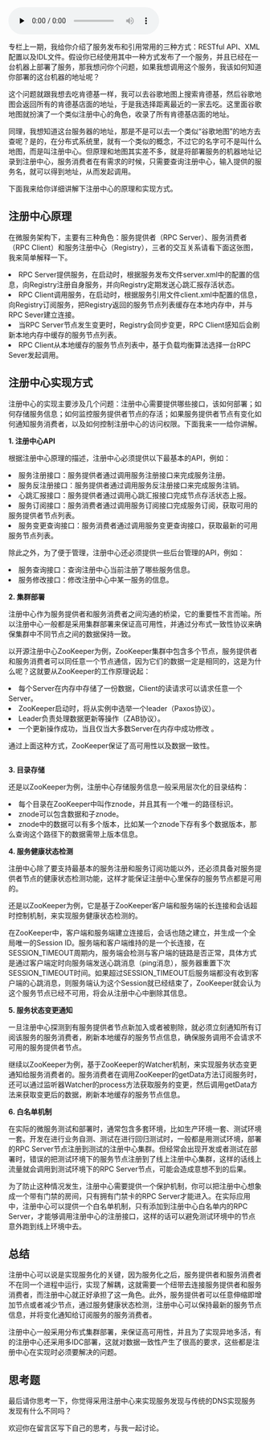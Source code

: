 <audio id="audio" title="05 | 如何注册和发现服务？" controls="" preload="none"><source id="mp3" src="https://static001.geekbang.org/resource/audio/54/0f/5431e59c69ccbb3e8959d3fc52c88a0f.mp3"></audio>

专栏上一期，我给你介绍了服务发布和引用常用的三种方式：RESTful API、XML配置以及IDL文件。假设你已经使用其中一种方式发布了一个服务，并且已经在一台机器上部署了服务，那我想问你个问题，如果我想调用这个服务，我该如何知道你部署的这台机器的地址呢？

这个问题就跟我想去吃肯德基一样，我可以去谷歌地图上搜索肯德基，然后谷歌地图会返回所有的肯德基店面的地址，于是我选择距离最近的一家去吃。这里面谷歌地图就扮演了一个类似注册中心的角色，收录了所有肯德基店面的地址。

同理，我想知道这台服务器的地址，那是不是可以去一个类似“谷歌地图”的地方去查呢？是的，在分布式系统里，就有一个类似的概念，不过它的名字可不是叫什么地图，而是叫注册中心。但原理和地图其实差不多，就是将部署服务的机器地址记录到注册中心，服务消费者在有需求的时候，只需要查询注册中心，输入提供的服务名，就可以得到地址，从而发起调用。

下面我来给你详细讲解下注册中心的原理和实现方式。

## 注册中心原理

在微服务架构下，主要有三种角色：服务提供者（RPC Server）、服务消费者（RPC Client）和服务注册中心（Registry），三者的交互关系请看下面这张图，我来简单解释一下。

<li>
RPC Server提供服务，在启动时，根据服务发布文件server.xml中的配置的信息，向Registry注册自身服务，并向Registry定期发送心跳汇报存活状态。
</li>
<li>
RPC Client调用服务，在启动时，根据服务引用文件client.xml中配置的信息，向Registry订阅服务，把Registry返回的服务节点列表缓存在本地内存中，并与RPC Sever建立连接。
</li>
<li>
当RPC Server节点发生变更时，Registry会同步变更，RPC Client感知后会刷新本地内存中缓存的服务节点列表。
</li>
<li>
RPC Client从本地缓存的服务节点列表中，基于负载均衡算法选择一台RPC Sever发起调用。
</li>

<img src="https://static001.geekbang.org/resource/image/75/d9/757231c3cde3d1e2fb805c861ea7a1d9.jpg" alt="" />



## 注册中心实现方式

注册中心的实现主要涉及几个问题：注册中心需要提供哪些接口，该如何部署；如何存储服务信息；如何监控服务提供者节点的存活；如果服务提供者节点有变化如何通知服务消费者，以及如何控制注册中心的访问权限。下面我来一一给你讲解。

**1. 注册中心API**

根据注册中心原理的描述，注册中心必须提供以下最基本的API，例如：

<li>
服务注册接口：服务提供者通过调用服务注册接口来完成服务注册。
</li>
<li>
服务反注册接口：服务提供者通过调用服务反注册接口来完成服务注销。
</li>
<li>
心跳汇报接口：服务提供者通过调用心跳汇报接口完成节点存活状态上报。
</li>
<li>
服务订阅接口：服务消费者通过调用服务订阅接口完成服务订阅，获取可用的服务提供者节点列表。
</li>
<li>
服务变更查询接口：服务消费者通过调用服务变更查询接口，获取最新的可用服务节点列表。
</li>

除此之外，为了便于管理，注册中心还必须提供一些后台管理的API，例如：

<li>
服务查询接口：查询注册中心当前注册了哪些服务信息。
</li>
<li>
服务修改接口：修改注册中心中某一服务的信息。
</li>

**2. 集群部署**

注册中心作为服务提供者和服务消费者之间沟通的桥梁，它的重要性不言而喻。所以注册中心一般都是采用集群部署来保证高可用性，并通过分布式一致性协议来确保集群中不同节点之间的数据保持一致。

以开源注册中心ZooKeeper为例，ZooKeeper集群中包含多个节点，服务提供者和服务消费者可以同任意一个节点通信，因为它们的数据一定是相同的，这是为什么呢？这就要从ZooKeeper的工作原理说起：

<li>
每个Server在内存中存储了一份数据，Client的读请求可以请求任意一个Server。
</li>
<li>
ZooKeeper启动时，将从实例中选举一个leader（Paxos协议）。
</li>
<li>
Leader负责处理数据更新等操作（ZAB协议）。
</li>
<li>
一个更新操作成功，当且仅当大多数Server在内存中成功修改 。
</li>

通过上面这种方式，ZooKeeper保证了高可用性以及数据一致性。

<img src="https://static001.geekbang.org/resource/image/0c/6f/0c3e56272b08e58461e38bbbfd6c796f.jpg" alt="" />

**3. 目录存储**

还是以ZooKeeper为例，注册中心存储服务信息一般采用层次化的目录结构：

<li>
每个目录在ZooKeeper中叫作znode，并且其有一个唯一的路径标识。
</li>
<li>
znode可以包含数据和子znode。
</li>
<li>
znode中的数据可以有多个版本，比如某一个znode下存有多个数据版本，那么查询这个路径下的数据需带上版本信息。
</li>

<img src="https://static001.geekbang.org/resource/image/8f/1e/8f28fca07e7455229763a0a214f5db1e.jpeg" alt="" />

**4. 服务健康状态检测**

注册中心除了要支持最基本的服务注册和服务订阅功能以外，还必须具备对服务提供者节点的健康状态检测功能，这样才能保证注册中心里保存的服务节点都是可用的。

还是以ZooKeeper为例，它是基于ZooKeeper客户端和服务端的长连接和会话超时控制机制，来实现服务健康状态检测的。

在ZooKeeper中，客户端和服务端建立连接后，会话也随之建立，并生成一个全局唯一的Session ID。服务端和客户端维持的是一个长连接，在SESSION_TIMEOUT周期内，服务端会检测与客户端的链路是否正常，具体方式是通过客户端定时向服务端发送心跳消息（ping消息），服务器重置下次SESSION_TIMEOUT时间。如果超过SESSION_TIMEOUT后服务端都没有收到客户端的心跳消息，则服务端认为这个Session就已经结束了，ZooKeeper就会认为这个服务节点已经不可用，将会从注册中心中删除其信息。

**5. 服务状态变更通知**

一旦注册中心探测到有服务提供者节点新加入或者被剔除，就必须立刻通知所有订阅该服务的服务消费者，刷新本地缓存的服务节点信息，确保服务调用不会请求不可用的服务提供者节点。

继续以ZooKeeper为例，基于ZooKeeper的Watcher机制，来实现服务状态变更通知给服务消费者的。服务消费者在调用ZooKeeper的getData方法订阅服务时，还可以通过监听器Watcher的process方法获取服务的变更，然后调用getData方法来获取变更后的数据，刷新本地缓存的服务节点信息。

**6. 白名单机制**

在实际的微服务测试和部署时，通常包含多套环境，比如生产环境一套、测试环境一套。开发在进行业务自测、测试在进行回归测试时，一般都是用测试环境，部署的RPC Server节点注册到测试的注册中心集群。但经常会出现开发或者测试在部署时，错误的把测试环境下的服务节点注册到了线上注册中心集群，这样的话线上流量就会调用到测试环境下的RPC Server节点，可能会造成意想不到的后果。

为了防止这种情况发生，注册中心需要提供一个保护机制，你可以把注册中心想象成一个带有门禁的房间，只有拥有门禁卡的RPC Server才能进入。在实际应用中，注册中心可以提供一个白名单机制，只有添加到注册中心白名单内的RPC Server，才能够调用注册中心的注册接口，这样的话可以避免测试环境中的节点意外跑到线上环境中去。

## 总结

注册中心可以说是实现服务化的关键，因为服务化之后，服务提供者和服务消费者不在同一个进程中运行，实现了解耦，这就需要一个纽带去连接服务提供者和服务消费者，而注册中心就正好承担了这一角色。此外，服务提供者可以任意伸缩即增加节点或者减少节点，通过服务健康状态检测，注册中心可以保持最新的服务节点信息，并将变化通知给订阅服务的服务消费者。

注册中心一般采用分布式集群部署，来保证高可用性，并且为了实现异地多活，有的注册中心还采用多IDC部署，这就对数据一致性产生了很高的要求，这些都是注册中心在实现时必须要解决的问题。

## 思考题

最后请你思考一下，你觉得采用注册中心来实现服务发现与传统的DNS实现服务发现有什么不同吗？

欢迎你在留言区写下自己的思考，与我一起讨论。


